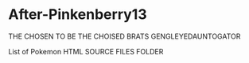 # After-Pinkenberry13

THE CHOSEN TO BE THE CHOISED BRATS GENGLEYEDAUNTOGATOR

List of Pokemon HTML SOURCE FILES FOLDER
